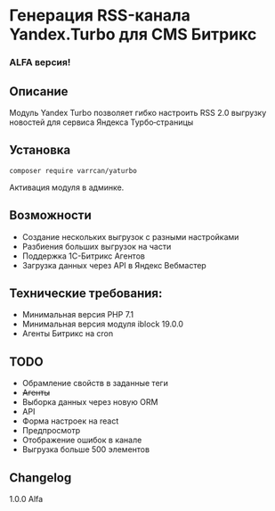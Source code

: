 # Генерация RSS-канала Yandex.Turbo для CMS Битрикс

### ALFA версия!

## Описание
Модуль Yandex Turbo позволяет гибко настроить RSS 2.0 выгрузку новостей для сервиса Яндекса Турбо‑страницы

## Установка
```shell script
composer require varrcan/yaturbo
```
Активация модуля в админке.

## Возможности
- Создание нескольких выгрузок с разными настройками
- Разбиения больших выгрузок на части
- Поддержка 1С-Битрикс Агентов
- Загрузка данных через API в Яндекс Вебмастер

## Технические требования:
- Минимальная версия PHP 7.1
- Минимальная версия модуля iblock 19.0.0
- Агенты Битрикс на cron

## TODO
- Обрамление свойств в заданные теги
- ~~Агенты~~
- Выборка данных через новую ORM
- API
- Форма настроек на react
- Предпросмотр
- Отображение ошибок в канале
- Выгрузка больше 500 элементов


## Changelog
1.0.0 Alfa
